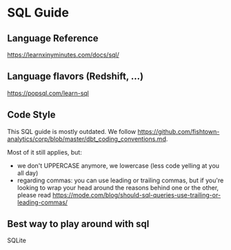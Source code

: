 # SQL Guide

## Language Reference

https://learnxinyminutes.com/docs/sql/

## Language flavors (Redshift, ...)

https://popsql.com/learn-sql

## Code Style

This SQL guide is mostly outdated. We follow <https://github.com/fishtown-analytics/corp/blob/master/dbt_coding_conventions.md>.

Most of it still applies, but:

- we don't UPPERCASE anymore, we lowercase (less code yelling at you all day)
- regarding commas: you can use leading or trailing commas, but if you're looking to wrap your head around the reasons behind one or the other, please read https://mode.com/blog/should-sql-queries-use-trailing-or-leading-commas/

## Best way to play around with sql

SQLite
